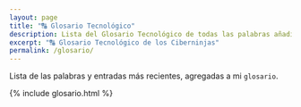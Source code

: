 ```yaml
---
layout: page
title: "🔠 Glosario Tecnológico"
description: Lista del Glosario Tecnológico de todas las palabras añadidas a nuestro diccionario
excerpt: "🔠 Glosario Tecnológico de los Ciberninjas"
permalink: /glosario/
---
```


Lista de las palabras y entradas más recientes, agregadas a mi `glosario`.

{% include glosario.html %}